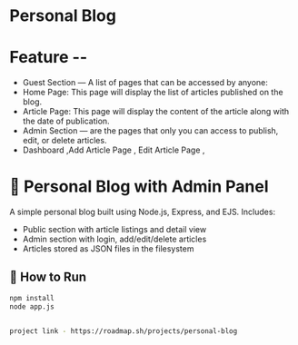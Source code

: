 # Personal Blog 

# Feature --
* Guest Section — A list of pages that can be accessed by anyone:
* Home Page: This page will display the list of articles published on the blog.
* Article Page: This page will display the content of the article along with the date of publication.
* Admin Section — are the pages that only you can access to publish, edit, or delete articles.
* Dashboard ,Add Article Page , Edit Article Page ,

# 📝 Personal Blog with Admin Panel

A simple personal blog built using Node.js, Express, and EJS. Includes:

- Public section with article listings and detail view
- Admin section with login, add/edit/delete articles
- Articles stored as JSON files in the filesystem

## 🚀 How to Run

```bash
npm install
node app.js


project link - https://roadmap.sh/projects/personal-blog